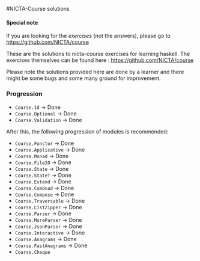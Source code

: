 #NICTA-Course solutions

#### Special note

If you are looking for the *exercises* (not the answers), please go to
https://github.com/NICTA/course

These are the solutions to nicta-course exercises for learning haskell.
The exercises themselves can be found here : https://github.com/NICTA/course

Please note the solutions provided here are done by a learner and there might be some
bugs and some many ground for improvement.


### Progression

* `Course.Id` -> Done
* `Course.Optional` -> Done
* `Course.Validation` -> Done

After this, the following progression of modules is recommended:

* `Course.Functor` -> Done
* `Course.Applicative` -> Done
* `Course.Monad`  -> Done
* `Course.FileIO` -> Done
* `Course.State` -> Done
* `Course.StateT` -> Done
* `Course.Extend` -> Done
* `Course.Comonad` -> Done
* `Course.Compose` -> Done
* `Course.Traversable` -> Done
* `Course.ListZipper` -> Done
* `Course.Parser` -> Done
* `Course.MoreParser` -> Done
* `Course.JsonParser` -> Done
* `Course.Interactive` -> Done
* `Course.Anagrams` -> Done
* `Course.FastAnagrams` -> Done
* `Course.Cheque`
